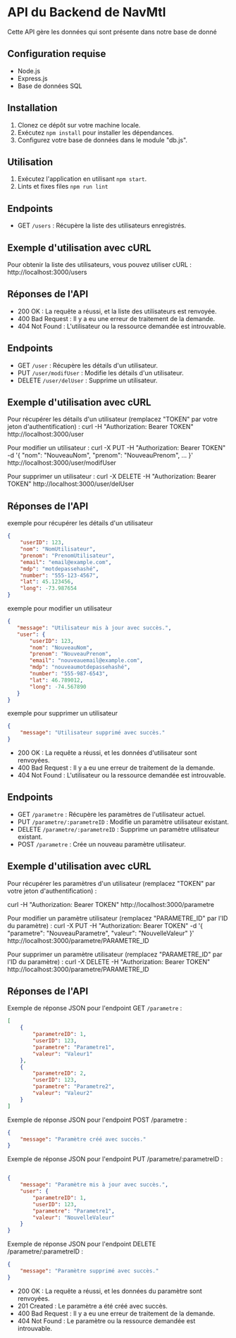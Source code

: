 # API du Backend de NavMtl

Cette API gère les données qui sont présente dans notre base de donné

## Configuration requise

- Node.js 
- Express.js 
- Base de données SQL 

## Installation

1. Clonez ce dépôt sur votre machine locale.
2. Exécutez `npm install` pour installer les dépendances.
3. Configurez votre base de données dans le module "db.js".

## Utilisation

1. Exécutez l'application en utilisant `npm start`.
2. Lints et fixes files `npm run lint`



## Endpoints

- GET `/users` : Récupère la liste des utilisateurs enregistrés.

## Exemple d'utilisation avec cURL

Pour obtenir la liste des utilisateurs, vous pouvez utiliser cURL : http://localhost:3000/users

## Réponses de l'API

- 200 OK : La requête a réussi, et la liste des utilisateurs est renvoyée.
- 400 Bad Request : Il y a eu une erreur de traitement de la demande.
- 404 Not Found : L'utilisateur ou la ressource demandée est introuvable.



## Endpoints

- GET `/user` : Récupère les détails d'un utilisateur.
- PUT `/user/modifUser` : Modifie les détails d'un utilisateur.
- DELETE `/user/delUser` : Supprime un utilisateur.

## Exemple d'utilisation avec cURL

Pour récupérer les détails d'un utilisateur (remplacez "TOKEN" par votre jeton d'authentification) : curl -H "Authorization: Bearer TOKEN" http://localhost:3000/user

Pour modifier un utilisateur : curl -X PUT -H "Authorization: Bearer TOKEN" -d '{ "nom": "NouveauNom", "prenom": "NouveauPrenom", ... }' http://localhost:3000/user/modifUser 

Pour supprimer un utilisateur : curl -X DELETE -H "Authorization: Bearer TOKEN" http://localhost:3000/user/delUser

## Réponses de l'API

exemple pour récupérer les détails d'un utilisateur
``` json
{
    "userID": 123,
    "nom": "NomUtilisateur",
    "prenom": "PrenomUtilisateur",
    "email": "email@example.com",
    "mdp": "motdepassehashé",
    "number": "555-123-4567",
    "lat": 45.123456,
    "long": -73.987654
}
```
 exemple pour modifier un utilisateur
 ```json
{
    "message": "Utilisateur mis à jour avec succès.",
    "user": {
        "userID": 123,
        "nom": "NouveauNom",
        "prenom": "NouveauPrenom",
        "email": "nouveauemail@example.com",
        "mdp": "nouveaumotdepassehashé",
        "number": "555-987-6543",
        "lat": 46.789012,
        "long": -74.567890
    }
}
```
exemple pour supprimer un utilisateur
``` json
{
    "message": "Utilisateur supprimé avec succès."
}
```
- 200 OK : La requête a réussi, et les données d'utilisateur sont renvoyées.
- 400 Bad Request : Il y a eu une erreur de traitement de la demande.
- 404 Not Found : L'utilisateur ou la ressource demandée est introuvable.

## Endpoints

- GET `/parametre` : Récupère les paramètres de l'utilisateur actuel.
- PUT `/parametre/:parametreID` : Modifie un paramètre utilisateur existant.
- DELETE `/parametre/:parametreID` : Supprime un paramètre utilisateur existant.
- POST `/parametre` : Crée un nouveau paramètre utilisateur.
## Exemple d'utilisation avec cURL

Pour récupérer les paramètres d'un utilisateur (remplacez "TOKEN" par votre jeton d'authentification) :

curl -H "Authorization: Bearer TOKEN" http://localhost:3000/parametre


Pour modifier un paramètre utilisateur (remplacez "PARAMETRE_ID" par l'ID du paramètre) : curl -X PUT -H "Authorization: Bearer TOKEN" -d '{ "parametre": "NouveauParametre", "valeur": "NouvelleValeur" }' http://localhost:3000/parametre/PARAMETRE_ID

Pour supprimer un paramètre utilisateur (remplacez "PARAMETRE_ID" par l'ID du paramètre) : curl -X DELETE -H "Authorization: Bearer TOKEN" http://localhost:3000/parametre/PARAMETRE_ID
## Réponses de l'API
Exemple de réponse JSON pour l'endpoint GET `/parametre` :
```json
[
    {
        "parametreID": 1,
        "userID": 123,
        "parametre": "Parametre1",
        "valeur": "Valeur1"
    },
    {
        "parametreID": 2,
        "userID": 123,
        "parametre": "Parametre2",
        "valeur": "Valeur2"
    }
]
```
Exemple de réponse JSON pour l'endpoint POST /parametre :

``` json
{
    "message": "Paramètre créé avec succès."
}
```
Exemple de réponse JSON pour l'endpoint PUT /parametre/:parametreID :

``` json

{
    "message": "Paramètre mis à jour avec succès.",
    "user": {
        "parametreID": 1,
        "userID": 123,
        "parametre": "Parametre1",
        "valeur": "NouvelleValeur"
    }
}
```
Exemple de réponse JSON pour l'endpoint DELETE /parametre/:parametreID :

```json
{
    "message": "Paramètre supprimé avec succès."
}
```

- 200 OK : La requête a réussi, et les données du paramètre sont renvoyées.
- 201 Created : Le paramètre a été créé avec succès.
- 400 Bad Request : Il y a eu une erreur de traitement de la demande.
- 404 Not Found : Le paramètre ou la ressource demandée est introuvable.
